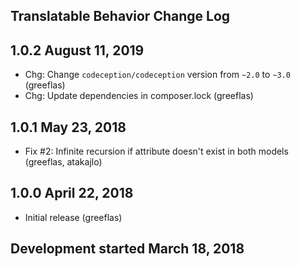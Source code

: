 Translatable Behavior Change Log
--------------------------------

1.0.2 August 11, 2019
---------------------
* Chg: Change `codeception/codeception` version from `~2.0` to `~3.0` (greeflas)
* Chg: Update dependencies in composer.lock (greeflas)

1.0.1 May 23, 2018
------------------
* Fix #2: Infinite recursion if attribute doesn't exist in both models (greeflas, atakajlo)

1.0.0 April 22, 2018
--------------------
* Initial release (greeflas)

Development started March 18, 2018
----------------------------------
